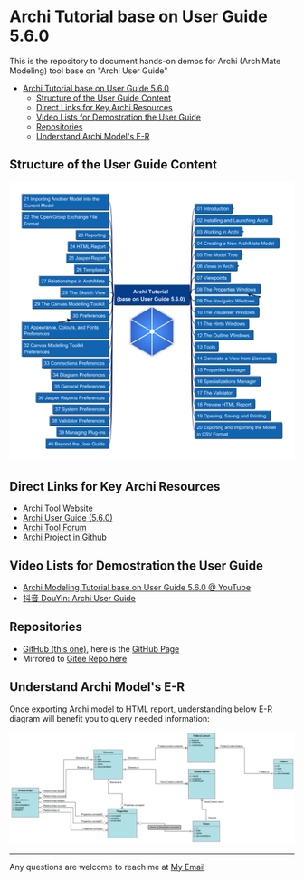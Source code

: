 # Archi Tutorial base on User Guide 5.6.0

This is the repository to document hands-on demos for Archi (ArchiMate Modeling) tool base on "Archi User Guide"

- [Archi Tutorial base on User Guide 5.6.0](#archi-tutorial-base-on-user-guide-560)
  - [Structure of the User Guide Content](#structure-of-the-user-guide-content)
  - [Direct Links for Key Archi Resources](#direct-links-for-key-archi-resources)
  - [Video Lists for Demostration the User Guide](#video-lists-for-demostration-the-user-guide)
  - [Repositories](#repositories)
  - [Understand Archi Model's E-R](#understand-archi-models-e-r)

## Structure of the User Guide Content

![user guide](img/Archi_Tutorial.png)

## Direct Links for Key Archi Resources

- [Archi Tool Website](https://www.archimatetool.com/)
- [Archi User Guide (5.6.0)](https://www.archimatetool.com/downloads/archi/Archi%20User%20Guide.pdf)
- [Archi Tool Forum](https://forum.archimatetool.com)
- [Archi Project in Github](https://github.com/archimatetool/archi)

## Video Lists for Demostration the User Guide

- [Archi Modeling Tutorial base on User Guide 5.6.0 @ YouTube](https://www.youtube.com/playlist?list=PL6DEHvciXKeXrv1A4AV2wy1RDv-Y5MRip)
- [抖音 DouYin: Archi User Guide](https://www.douyin.com/collection/7546620525087295530)

## Repositories

- [GitHub (this one)](https://github.com/yasenstar/Archi_Tutorial), here is the [GitHub Page](https://yasenstar.github.io/Archi_Tutorial/)
- Mirrored to [Gitee Repo here](https://gitee.com/yasenstar/Archi_Tutorial)

## Understand Archi Model's E-R

Once exporting Archi model to HTML report, understanding below E-R diagram will benefit you to query needed information:

![Archi E-R](img/Archi_E-R.png)

---

Any questions are welcome to reach me at [My Email](mailto:xiaoqizhao@outlook.com?subject=Archi%20Tool%20Tutorial&body=I%20have%20question.)